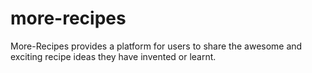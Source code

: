 # more-recipes
More-Recipes provides a platform for users to share the awesome and exciting recipe ideas they have invented or learnt.

